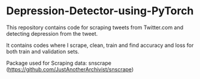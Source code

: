 # Depression-Detector-using-PyTorch

This repository contains code for scraping tweets from Twitter.com and detecting depression from the tweet.

It contains codes where I scrape, clean, train and find accuracy and loss for both train and validation sets.

Package used for Scraping data: snscrape (https://github.com/JustAnotherArchivist/snscrape)
